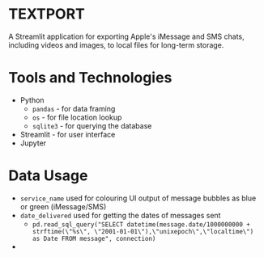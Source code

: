 # TEXTPORT

A Streamlit application for exporting Apple's iMessage and SMS chats, including videos and images, to local files for long-term storage.

# Tools and Technologies
* Python
    * `pandas` - for data framing
    * `os` - for file location lookup
    * `sqlite3` - for querying the database
* Streamlit - for user interface
* Jupyter

# Data Usage
* `service_name` used for colouring UI output of message bubbles as blue or green (iMessage/SMS)
* `date_delivered` used for getting the dates of messages sent
    * `pd.read_sql_query("SELECT datetime(message.date/1000000000 + strftime(\"%s\", \"2001-01-01\"),\"unixepoch\",\"localtime\") as Date FROM message", connection)`
* 